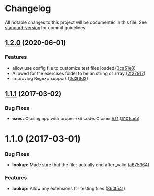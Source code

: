 # Changelog

All notable changes to this project will be documented in this file. See [standard-version](https://github.com/conventional-changelog/standard-version) for commit guidelines.

## [1.2.0](https://github.com/workshopper/workshopper-adventure-test/compare/v1.1.2...v1.2.0) (2020-06-01)


### Features

* allow use config file to customize test files loaded ([3ca51e8](https://github.com/workshopper/workshopper-adventure-test/commit/3ca51e8234c16cd07ed122f1330425f2eee2a70d))
* Allowed for the exercises folder to be an string or array ([2f27917](https://github.com/workshopper/workshopper-adventure-test/commit/2f27917e8670b9b1f0a53536d81c4f9c9a2db045))
* Improving Regexp support ([3d2f8d2](https://github.com/workshopper/workshopper-adventure-test/commit/3d2f8d2b70827572efa0100f3bff5a8b730d2282))

<a name="1.1.1"></a>
## [1.1.1](https://github.com/workshopper/workshopper-adventure-test/compare/v1.1.0...v1.1.1) (2017-03-02)


### Bug Fixes

* **exec:** Closing app with proper exit code. Closes [#31](https://github.com/workshopper/workshopper-adventure-test/issues/31) ([3101ceb](https://github.com/workshopper/workshopper-adventure-test/commit/3101ceb))



<a name="1.1.0"></a>
# 1.1.0 (2017-03-01)


### Bug Fixes

* **lookup:** Made sure that the files actually end after _valid ([a675364](https://github.com/workshopper/workshopper-adventure-test/commit/a675364))


### Features

* **lookup:** Allow any extensions for testing files ([860f541](https://github.com/workshopper/workshopper-adventure-test/commit/860f541))
